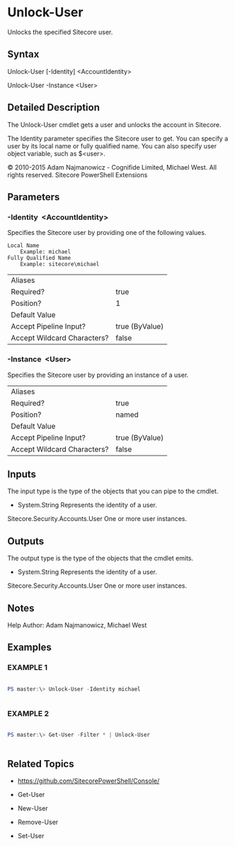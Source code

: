 # Unlock-User 
 
Unlocks the specified Sitecore user. 
 
## Syntax 
 
Unlock-User [-Identity] &lt;AccountIdentity&gt; 
 
Unlock-User -Instance &lt;User&gt; 
 
 
## Detailed Description 
 
The Unlock-User cmdlet gets a user and unlocks the account in Sitecore.

The Identity parameter specifies the Sitecore user to get. You can specify a user by its local name or fully qualified name.
You can also specify user object variable, such as $&lt;user&gt;. 
 
© 2010-2015 Adam Najmanowicz - Cognifide Limited, Michael West. All rights reserved. Sitecore PowerShell Extensions 
 
## Parameters 
 
### -Identity&nbsp; &lt;AccountIdentity&gt; 
 
Specifies the Sitecore user by providing one of the following values.

    Local Name
        Example: michael
    Fully Qualified Name
        Example: sitecore\michael 
 
<table>
    <thead></thead>
    <tbody>
        <tr>
            <td>Aliases</td>
            <td></td>
        </tr>
        <tr>
            <td>Required?</td>
            <td>true</td>
        </tr>
        <tr>
            <td>Position?</td>
            <td>1</td>
        </tr>
        <tr>
            <td>Default Value</td>
            <td></td>
        </tr>
        <tr>
            <td>Accept Pipeline Input?</td>
            <td>true (ByValue)</td>
        </tr>
        <tr>
            <td>Accept Wildcard Characters?</td>
            <td>false</td>
        </tr>
    </tbody>
</table> 
 
### -Instance&nbsp; &lt;User&gt; 
 
Specifies the Sitecore user by providing an instance of a user. 
 
<table>
    <thead></thead>
    <tbody>
        <tr>
            <td>Aliases</td>
            <td></td>
        </tr>
        <tr>
            <td>Required?</td>
            <td>true</td>
        </tr>
        <tr>
            <td>Position?</td>
            <td>named</td>
        </tr>
        <tr>
            <td>Default Value</td>
            <td></td>
        </tr>
        <tr>
            <td>Accept Pipeline Input?</td>
            <td>true (ByValue)</td>
        </tr>
        <tr>
            <td>Accept Wildcard Characters?</td>
            <td>false</td>
        </tr>
    </tbody>
</table> 
 
## Inputs 
 
The input type is the type of the objects that you can pipe to the cmdlet. 
 
* System.String
Represents the identity of a user.

Sitecore.Security.Accounts.User
One or more user instances. 
 
## Outputs 
 
The output type is the type of the objects that the cmdlet emits. 
 
* System.String
Represents the identity of a user.

Sitecore.Security.Accounts.User
One or more user instances. 
 
## Notes 
 
Help Author: Adam Najmanowicz, Michael West 
 
## Examples 
 
### EXAMPLE 1 
 
 
 
```powershell   
 
PS master:\> Unlock-User -Identity michael 
 
``` 
 
### EXAMPLE 2 
 
 
 
```powershell   
 
PS master:\> Get-User -Filter * | Unlock-User 
 
``` 
 
## Related Topics 
 
* <a href='https://github.com/SitecorePowerShell/Console/' target='_blank'>https://github.com/SitecorePowerShell/Console/</a><br/> 
 
* Get-User 
 
* New-User 
 
* Remove-User 
 
* Set-User

